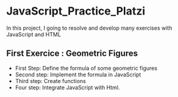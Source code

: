 # JavaScript_Practice_Platzi
In this project, I going to resolve and develop many exercises with JavaScript and HTML

## First Exercice : Geometric Figures

- First Step: Define the formula of some geometric figures
- Second step: Implement the formula in JavaScript
- Third step: Create functions
- Four step: Integrate JavaScript with Html.